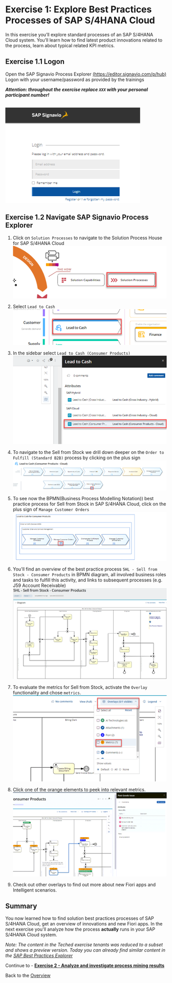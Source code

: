 # Exercise 1: Explore Best Practices Processes of SAP S/4HANA Cloud

In this exercise you’ll explore standard processes of an SAP S/4HANA Cloud system. You’ll learn how to find latest product innovations related to the process, learn about typical related KPI metrics.


## Exercise 1.1 Logon

Open the SAP Signavio Process Explorer [(https://editor.signavio.com/p/hub)](https://editor.signavio.com/p/hub)
Logon with your username/password as provided by the trainings 

_**Attention: throughout the exercise replace `XXX` with your personal participant number!**_

<br>![](images/0_001.png)




## Exercise 1.2 Navigate SAP Signavio Process Explorer

1. Click on `Solution Processes` to navigate to the Solution Process House for SAP S/4HANA Cloud
<br>![](images/0_002.png)


2. Select `Lead to Cash`
<br>![](images/0_003.png)

3. In the sidebar select `Lead to Cash (Consumer Products)`
<br>![](images/0_004.png)

5. To navigate to the Sell from Stock we drill down deeper on the `Order to Fulfill (Standard B2B)` process by clicking on the plus sign
<br>![](images/0_006.png)

5. To see now the BPMN(Business Process Modelling Notation)) best practice process for Sell from Stock in SAP S/4HANA Cloud, click on the plus sign of `Manage Customer Orders`
<br>![](images/0_007.png)

6. You'll find an overview of the best practice process `5HL - Sell from Stock - Consumer Products` in BPMN diagram, all involved business roles and tasks to fulfill this activity, and links to subsequent processes (e.g. J59 Account Receivable)
<br>![](images/0_008.png)

7. To evaluate the metrics for Sell from Stock, activate the `Overlay` functionality and chose `metrics`.
<br>![](images/0_009.png)

8. Click one of the orange elements to peek into relevant metrics. 
<br>![](images/0_010.png)

9. Check out other overlays to find out more about new Fiori apps and Intelligent scenarios.


## Summary

You now learned how to find solution best practices processes of SAP S/4HANA Cloud, get an overview of innovations and new Fiori apps. In the next exercise you'll analyze how the process **actually** runs in your SAP S/4HANA Cloud system.

*Note: The content in the Teched exercise tenants was reduced to a subset and  shows a preview version. Today you can already find similar content in the [SAP Best Practices Explorer](https://rapid.sap.com)*

Continue to - **[Exercise 2 - Analyze and investigate process mining results](../ex2/README.md)**

Back to the [Overview](../../README.md)
